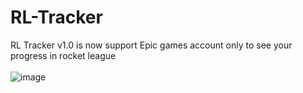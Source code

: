 # RL-Tracker
RL Tracker v1.0 is now support Epic games account only to see your progress in rocket league <br/> <br/>
![image](https://user-images.githubusercontent.com/70527079/187596110-36022c99-22ef-4203-9fb1-bb1edd105b25.png)
